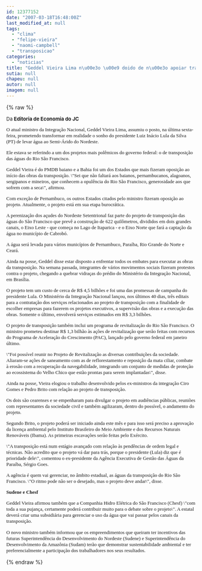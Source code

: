 ```yaml
---
id: 12377152
date: "2007-03-18T16:48:00Z"
last_modified_at: null
tags:
  - "clima"
  - "felipe-vieira"
  - "naomi-campbell"
  - "transposicao"
categories:
  - "noticias"
title: "Geddel Vieira Lima n\u00e3o \u00e9 doido de n\u00e3o apoiar transposi\u00e7\u00e3o"
sutia: null
chapeu: null
autor: null
imagem: null
---
```

{% raw %}
<p><FONT size=2></p>
<p><P>Da <STRONG>Editoria de Economia do JC</STRONG></P></FONT><FONT size=2></p>
<p><P><FONT face=Verdana>O atual ministro da Integração Nacional, Geddel Vieira Lima, assumiu o posto, na última sexta-feira, prometendo transformar em realidade o sonho do presidente Luiz Inácio Lula da Silva (PT) de levar água ao Semi-Árido do Nordeste. </FONT></P></p>
<p><P><FONT face=Verdana>Ele estava se referindo a um dos projetos mais polêmicos do governo federal: o de transposição das águas do Rio São Francisco. </FONT></P></p>
<p><P><FONT face=Verdana>Geddel Vieira é do PMDB baiano e a Bahia foi um dos Estados que mais fizeram oposição ao início das obras da transposição. \"Sei que não faltará aos baianos, pernambucanos, alagoanos, sergipanos e mineiros, que conhecem a opulência do Rio São Francisco, generosidade aos que sofrem com a seca\", afirmou.</FONT></P></p>
<p><P><FONT face=Verdana>Com exceção de Pernambuco, os outros Estados citados pelo ministro fizeram oposição ao projeto. Atualmente, o projeto está em sua etapa burocrática. </FONT></P></p>
<p><P><FONT face=Verdana>A perenização dos açudes do Nordeste Setentrional faz parte do projeto de transposição das águas do São Francisco que prevê a construção de 622 quilômetros, divididos em dois grandes canais, o Eixo Leste - que começa no Lago de Itaparica - e o Eixo Norte que fará a captação da água no município de Cabrobó. </FONT></P></p>
<p><P><FONT face=Verdana>A água será levada para vários municípios de Pernambuco, Paraíba, Rio Grande do Norte e Ceará. </FONT></P></p>
<p><P><FONT face=Verdana>Ainda na posse, Geddel disse estar disposto a enfrentar todos os embates para executar as obras da transposição. Na semana passada, integrantes de vários movimentos sociais fizeram protestos contra o projeto, chegando a quebrar vidraças do prédio do Ministério da Integração Nacional, em Brasília. </FONT></P></p>
<p><P><FONT face=Verdana>O projeto tem um custo de cerca de R$ 4,5 bilhões e foi uma das promessas de campanha do presidente Lula. O Ministério da Integração Nacional lançou, nos últimos 40 dias, três editais para a contratação dos serviços relacionados ao projeto de transposição com a finalidade de escolher empresas para fazerem os projetos executivos, a supervisão das obras e a execução das obras. Somente o último, envolverá serviços estimados em R$ 3,3 bilhões. </FONT></P></p>
<p><P><FONT face=Verdana>O projeto de transposição também inclui um programa de revitalização do Rio São Francisco. O ministro prometeu destinar R$ 1,3 bilhão às ações de revitalização que serão feitas com recursos do Programa de Aceleração do Crescimento (PAC), lançado pelo governo federal em janeiro último. </FONT></P></p>
<p><P><FONT face=Verdana>\"Foi possível reunir no Projeto de Revitalização as diversas contribuições da sociedade. Aliaram-se ações de saneamento com as de reflorestamento e reposição da mata ciliar, combate à erosão com a recuperação da navegabilidade, integrando um conjunto de medidas de proteção ao ecossistema do Velho Chico que estão prontas para serem implantadas\", disse. </FONT></P></p>
<p><P><FONT face=Verdana>Ainda na posse, Vieira elogiou o trabalho desenvolvido pelos ex-ministros da integração Ciro Gomes e Pedro Brito com relação ao projeto de transposição. </FONT></P></p>
<p><P><FONT face=Verdana>Os dois são cearenses e se empenharam para divulgar o projeto em audiências públicas, reuniões com representantes da sociedade civil e também agilizaram, dentro do possível, o andamento do projeto. </FONT></P></p>
<p><P><FONT face=Verdana>Segundo Brito, o projeto poderá ser iniciado ainda este mês e para isso será preciso a aprovação da licença ambiental pelo Instituto Brasileiro do Meio Ambiente e dos Recursos Naturais Renováveis (Ibama). As primeiras escavações serão feitas pelo Exército. </FONT></P></p>
<p><P><FONT face=Verdana>\"A transposição está num estágio avançado com relação às pendências de ordem legal e técnicas. Não acredito que o projeto vá dar para trás, porque o presidente (Lula) diz que é prioridade dele\", comentou o ex-presidente da Agência Executiva de Gestão das Águas da Paraíba, Sérgio Goes. </FONT></P></p>
<p><P><FONT face=Verdana>A agência é quem vai gerenciar, no âmbito estadual, as águas da transposição do Rio São Francisco. \"O ritmo pode não ser o desejado, mas o projeto deve andar\", disse. </FONT></P></p>
<p><P><FONT face=Verdana><STRONG>Sudene e Chesf</STRONG></FONT></P></p>
<p><P><FONT face=Verdana>Geddel Vieira afirmou também que a Companhia Hidro Elétrica do São Francisco (Chesf) \"com toda a sua pujança, certamente poderá contribuir muito para o debate sobre o projeto\". A estatal deverá criar uma subsidiária para gerenciar o uso da água que vai passar pelos canais da transposição. </FONT></P></p>
<p><P><FONT face=Verdana>O novo ministro também informou que os empreendimentos que queiram ter incentivos das futuras Superintendência do Desenvolvimento do Nordeste (Sudene) e Superintendência do Desenvolvimento da Amazônia (Sudam) terão que demonstrar sustentabilidade ambiental e ter preferencialmente a participação dos trabalhadores nos seus resultados. </FONT></FONT></P> </p>
{% endraw %}